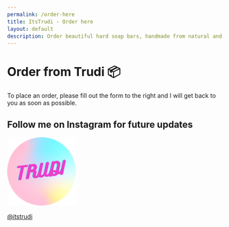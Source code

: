 ```yaml
---
permalink: /order-here
title: ItsTrudi - Order here
layout: default
description: Order beautiful hard soap bars, handmade from natural and vegan ingredients in Geneva, Switzerland.
---
```


<div class="flex justify-center flex-wrap p-5 mt-12">
    <div class="mx-5 grid place-content-start">
        <div class="bg-gradient-to-r from-purple-800 to-pink-500 rounded-2xl text-white p-8 text-center h-72 max-w-sm mx-auto">
            <h1 class="text-3xl mb-3">Order from Trudi 📦</h1>
            <p class="text-lg">To place an order, please fill out the form to the right and I will get back to you as soon as possible.</p>
        </div>
        <div class="bg-white py-8 px-10 text-center rounded-md shadow-lg transform -translate-y-10 sm:-translate-y-24 max-w-xs mx-auto">
            <h2 class="font-semibold text-2xl mb-6">Follow me on Instagram for future updates</h2>
            <a href="https://www.instagram.com/itstrudi">
                <div class="w-20 h-20 object-cover rounded-full mx-auto shadow-lg">
                    <picture >
                        <source srcset="/assets/logo_round.webp" type="image/webp">
                        <source srcset="/assets/logo_round.png" type="image/png">
                        <img src="/assets/logo_round.png" alt-text="trudi logo">
                    </picture>
                </div>
                <p class="capitalize text-xl mt-1">@itstrudi</p>
            </a>
        </div>
    </div>
    <div class="typeform-widget rounded-2xl" data-url="https://form.typeform.com/to/Rozd3yHV?typeform-medium=embed-snippet" style="width: 640px; height: 800px;"></div> <script> (function() { var qs,js,q,s,d=document, gi=d.getElementById, ce=d.createElement, gt=d.getElementsByTagName, id="typef_orm", b="https://embed.typeform.com/"; if(!gi.call(d,id)) { js=ce.call(d,"script"); js.id=id; js.src=b+"embed.js"; q=gt.call(d,"script")[0]; q.parentNode.insertBefore(js,q) } })() </script>
</div>
